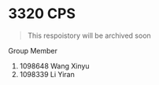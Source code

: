 # 3320 CPS

> This respoistory will be archived soon

Group Member

1. 1098648 Wang Xinyu
2. 1098339 Li Yiran
